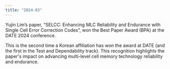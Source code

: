 ```yaml
---
title: "2024-03"
---
```


Yujin Lim’s paper, “SELCC: Enhancing MLC Reliability and Endurance with Single Cell Error Correction Codes”, won the Best Paper Award (BPA) at the DATE 2024 conference.

This is the second time a Korean affiliation has won the award at DATE (and the first in the Test and Dependability track). This recognition highlights the paper's impact on advancing multi-level cell memory technology reliability and endurance.
